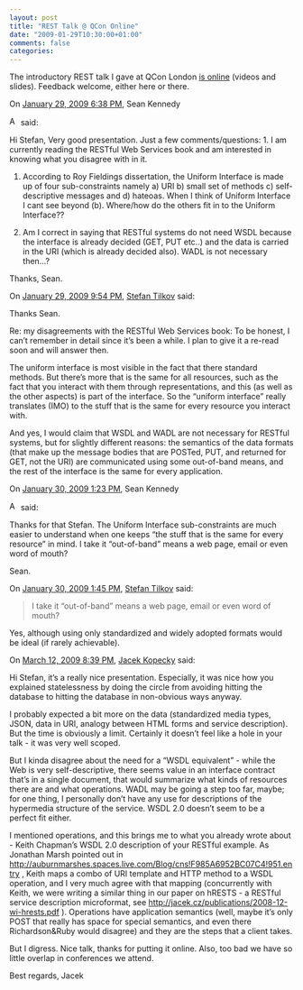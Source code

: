 ```yaml
---
layout: post
title: "REST Talk @ QCon Online"
date: "2009-01-29T10:30:00+01:00"
comments: false
categories: 
---
```


<p>The introductory REST talk I gave at QCon London <a href="http://www.infoq.com/presentations/qcon-tilkov-rest-intro">is online</a> (videos and slides). Feedback welcome, either here or there.</p>

<section class="comments">



<div class="comment" id="comment-1928">
On <a href="#comment-1928" title="Permalink to this comment">January 29, 2009  6:38 PM</a>, Sean Kennedy

<a href="http://profile.typekey.com/6p010537018564970c" class="commenter-profile"><img src="/mt4/mt-static/images/comment/typekey_logo.png" height="16" alt="Author Profile Page" width="16" /></a>
said:
<p>Hi Stefan,
Very good presentation. Just a few comments/questions:
1. I am currently reading the RESTful Web Services book and am interested in knowing what you disagree with in it.</p>

<ol>
<li><p>According to Roy Fieldings dissertation, the Uniform Interface is made up of four sub-constraints namely a) URI b) small set of methods c) self-descriptive messages and
d) hateoas. When I think of Uniform Interface I cant see beyond (b). Where/how do the others fit in to the Uniform Interface??</p></li>
<li><p>Am I correct in saying that RESTful systems do not need WSDL because the interface is already decided (GET, PUT etc..) and the data is carried in the URI (which is already decided also). WADL is not necessary then&#8230;?</p></li>
</ol>

<p>Thanks,
Sean. </p>


<div class="comment" id="comment-1929">
On <a href="#comment-1929" title="Permalink to this comment">January 29, 2009  9:54 PM</a>, <a href="/blog/st/">Stefan Tilkov</a>
said:
<p>Thanks Sean.</p>

<p>Re: my disagreements with the RESTful Web Services book: To be honest, I can&#8217;t remember in detail since it&#8217;s been a while. I plan to give it a re-read soon and will answer then.</p>

<p>The uniform interface is most visible in the fact that there standard methods. But there&#8217;s more that is the same for all resources, such as the fact that you interact with them through representations, and this (as well as the other aspects) is part of the interface. So the &#8220;uniform interface&#8221; really translates (IMO) to the stuff that is the same for every resource you interact with.</p>

<p>And yes, I would claim that WSDL and WADL are not necessary for RESTful systems, but for slightly different reasons: the semantics of the data formats (that make up the message bodies that are POSTed, PUT, and returned for GET, not the URI) are communicated using some out-of-band means, and the rest of the interface is the same for every application.</p>


<div class="comment" id="comment-1930">
On <a href="#comment-1930" title="Permalink to this comment">January 30, 2009  1:23 PM</a>, Sean Kennedy

<a href="http://profile.typekey.com/6p010537018564970c" class="commenter-profile"><img src="/mt4/mt-static/images/comment/typekey_logo.png" height="16" alt="Author Profile Page" width="16" /></a>
said:
<p>Thanks for that Stefan. The Uniform Interface sub-constraints are much easier to understand when one keeps &#8220;the stuff that is the same for every resource&#8221; in mind. I take it &#8220;out-of-band&#8221; means a web page, email or even word of mouth?</p>

<p>Sean.</p>


<div class="comment" id="comment-1931">
On <a href="#comment-1931" title="Permalink to this comment">January 30, 2009  1:45 PM</a>, <a href="/blog/st/">Stefan Tilkov</a>
said:
<blockquote>
<p>I take it “out-of-band” means a web page, email or even word of mouth?</p>
</blockquote>

<p>Yes, although using only standardized and widely adopted formats would be ideal (if rarely achievable).</p>


<div class="comment" id="comment-1939">
On <a href="#comment-1939" title="Permalink to this comment">March 12, 2009  8:39 PM</a>, <a href="http://jacek.cz/blog/" title="http://jacek.cz/blog/" rel="nofollow">Jacek Kopecky</a>
said:
<p>Hi Stefan, it&#8217;s a really nice presentation. Especially, it was nice how you explained statelessness by doing the circle from avoiding hitting the database to hitting the database in non-obvious ways anyway.</p>

<p>I probably expected a bit more on the data (standardized media types, JSON, data in URI, analogy between HTML forms and service description). But the time is obviously a limit. Certainly it doesn&#8217;t feel like a hole in your talk - it was very well scoped.</p>

<p>But I kinda disagree about the need for a &#8220;WSDL equivalent&#8221; - while the Web is very self-descriptive, there seems value in an interface contract that&#8217;s in a single document, that would summarize what kinds of resources there are and what operations. WADL may be going a step too far, maybe; for one thing, I personally don&#8217;t have any use for descriptions of the hypermedia structure of the service. WSDL 2.0 doesn&#8217;t seem to be a perfect fit either.</p>

<p>I mentioned operations, and this brings me to what you already wrote about - Keith Chapman&#8217;s WSDL 2.0 description of your RESTful example. As Jonathan Marsh pointed out in <a href="http://auburnmarshes.spaces.live.com/Blog/cns!F985A6952BC07C4!951.entry" rel="nofollow">http://auburnmarshes.spaces.live.com/Blog/cns!F985A6952BC07C4!951.entry</a> , Keith maps a combo of URI template and HTTP method to a WSDL operation, and I very much agree with that mapping (concurrently with Keith, we were writing a similar thing in our paper on hRESTS - a RESTful service description microformat, see <a href="http://jacek.cz/publications/2008-12-wi-hrests.pdf" rel="nofollow">http://jacek.cz/publications/2008-12-wi-hrests.pdf</a> ). Operations have application semantics (well, maybe it&#8217;s only POST that really has space for special semantics, and even there Richardson&amp;Ruby would disagree) and they are the steps that a client takes.</p>

<p>But I digress. Nice talk, thanks for putting it online. Also, too bad we have so little overlap in conferences we attend.</p>

<p>Best regards, Jacek</p>


</section>

